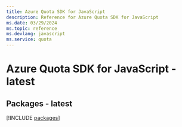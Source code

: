 ```yaml
---
title: Azure Quota SDK for JavaScript
description: Reference for Azure Quota SDK for JavaScript
ms.date: 03/29/2024
ms.topic: reference
ms.devlang: javascript
ms.service: quota
---
```

# Azure Quota SDK for JavaScript - latest
## Packages - latest
[!INCLUDE [packages](quota-index.md)]